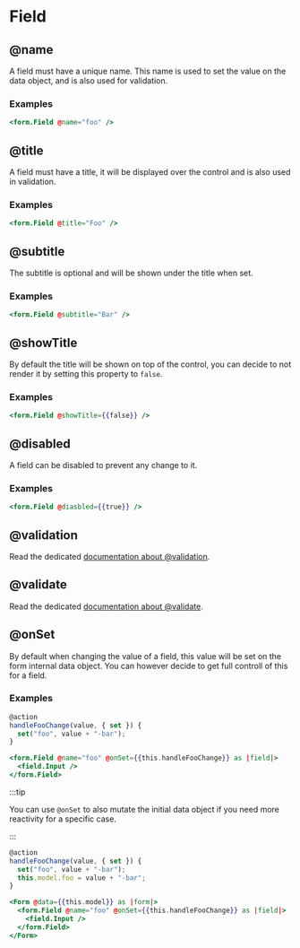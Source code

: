 # Field

## @name

A field must have a unique name. This name is used to set the value on the data object, and is also used for validation.

### Examples

```hbs
<form.Field @name="foo" />
```

## @title

A field must have a title, it will be displayed over the control and is also used in validation.

### Examples

```hbs
<form.Field @title="Foo" />
```

## @subtitle

The subtitle is optional and will be shown under the title when set.

### Examples

```hbs
<form.Field @subtitle="Bar" />
```

## @showTitle

By default the title will be shown on top of the control, you can decide to not render it by setting this property to `false`.

### Examples

```hbs
<form.Field @showTitle={{false}} />
```

## @disabled

A field can be disabled to prevent any change to it.

### Examples

```hbs
<form.Field @diasbled={{true}} />
```

## @validation

Read the dedicated [documentation about @validation](./validation).

## @validate

Read the dedicated [documentation about @validate](./custom-validation).

## @onSet

By default when changing the value of a field, this value will be set on the form internal data object. You can however decide to get full controll of this for a field.

### Examples

```javascript
@action
handleFooChange(value, { set }) {
  set("foo", value + "-bar");
}
```

```hbs
<form.Field @name="foo" @onSet={{this.handleFooChange}} as |field|>
  <field.Input />
</form.Field>
```

:::tip

You can use `@onSet` to also mutate the initial data object if you need more reactivity for a specific case.

:::

```javascript
@action
handleFooChange(value, { set }) {
  set("foo", value + "-bar");
  this.model.foo = value + "-bar";
}
```

```hbs
<Form @data={{this.model}} as |form|>
  <form.Field @name="foo" @onSet={{this.handleFooChange}} as |field|>
    <field.Input />
  </form.Field>
</Form>
```
